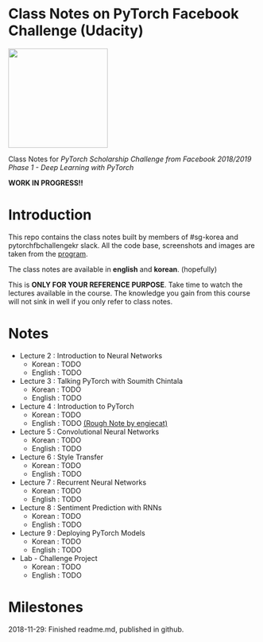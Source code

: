 # Class Notes on PyTorch Facebook Challenge (Udacity)

<img src="https://github.com/engiecat/pytorch-challenge-class-notes/blob/master/assets/readme_logo.png" width="200">

 Class Notes for *PyTorch Scholarship Challenge from Facebook 2018/2019 Phase 1 - Deep Learning with PyTorch* 
 
**WORK IN PROGRESS!!**
 
# Introduction
This repo contains the class notes built by members of #sg-korea and pytorchfbchallengekr slack. All the code base, screenshots and images are taken from the [program](https://www.udacity.com/facebook-pytorch-scholarship).

The class notes are available in **english** and **korean**. (hopefully)

This is **ONLY FOR YOUR REFERENCE PURPOSE**. Take time to watch the lectures available in the course. The knowledge you gain from this course will not sink in well if you only refer to class notes. 

# Notes
- Lecture 2 : Introduction to Neural Networks
  - Korean : TODO
  - English : TODO
- Lecture 3 : Talking PyTorch with Soumith Chintala
  - Korean : TODO
  - English : TODO
- Lecture 4 : Introduction to PyTorch
  - Korean : TODO
  - English : TODO [(Rough Note by engiecat)](lesson4/Ch4_RoughNote_English.pdf)
- Lecture 5 : Convolutional Neural Networks
  - Korean : TODO
  - English : TODO
- Lecture 6 : Style Transfer
  - Korean : TODO
  - English : TODO
- Lecture 7 : Recurrent Neural Networks
  - Korean : TODO
  - English : TODO
- Lecture 8 : Sentiment Prediction with RNNs
  - Korean : TODO
  - English : TODO
- Lecture 9 : Deploying PyTorch Models
  - Korean : TODO
  - English : TODO
- Lab - Challenge Project
  - Korean : TODO
  - English : TODO


# Milestones
2018-11-29: Finished readme.md, published in github.
